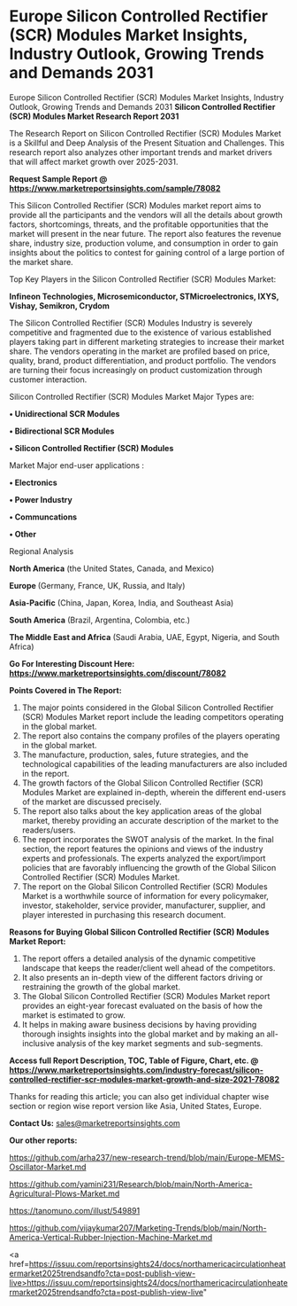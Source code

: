 # Europe Silicon Controlled Rectifier (SCR) Modules Market Insights, Industry Outlook, Growing Trends and Demands 2031
Europe Silicon Controlled Rectifier (SCR) Modules Market Insights, Industry Outlook, Growing Trends and Demands 2031
<strong>Silicon Controlled Rectifier (SCR) Modules Market Research Report 2031</strong>

The Research Report on Silicon Controlled Rectifier (SCR) Modules Market is a Skillful and Deep Analysis of the Present Situation and Challenges. This research report also analyzes other important trends and market drivers that will affect market growth over 2025-2031.

<strong>Request Sample Report @ <a href=https://www.marketreportsinsights.com/sample/78082>https://www.marketreportsinsights.com/sample/78082</a></strong>

This Silicon Controlled Rectifier (SCR) Modules market report aims to provide all the participants and the vendors will all the details about growth factors, shortcomings, threats, and the profitable opportunities that the market will present in the near future. The report also features the revenue share, industry size, production volume, and consumption in order to gain insights about the politics to contest for gaining control of a large portion of the market share.

Top Key Players in the Silicon Controlled Rectifier (SCR) Modules Market:

<strong>Infineon Technologies, Microsemiconductor, STMicroelectronics, IXYS, Vishay, Semikron, Crydom</strong>

The Silicon Controlled Rectifier (SCR) Modules Industry is severely competitive and fragmented due to the existence of various established players taking part in different marketing strategies to increase their market share. The vendors operating in the market are profiled based on price, quality, brand, product differentiation, and product portfolio. The vendors are turning their focus increasingly on product customization through customer interaction.

Silicon Controlled Rectifier (SCR) Modules Market Major Types are:

<strong>• Unidirectional SCR Modules

• Bidirectional SCR Modules

• Silicon Controlled Rectifier (SCR) Modules</strong>

Market Major end-user applications :

<strong>• Electronics

• Power Industry

• Communcations

• Other</strong>

Regional Analysis

</u><strong><b>North America</b></strong> (the United States, Canada, and Mexico)

<strong><b>Europe </b></strong>(Germany, France, UK, Russia, and Italy)

<strong><b>Asia-Pacific</b></strong> (China, Japan, Korea, India, and Southeast Asia)

<strong><b>South America</b></strong> (Brazil, Argentina, Colombia, etc.)

<strong><b>The Middle East and Africa</b></strong> (Saudi Arabia, UAE, Egypt, Nigeria, and South Africa)

<strong>Go For Interesting Discount Here: <a href=https://www.marketreportsinsights.com/discount/78082>https://www.marketreportsinsights.com/discount/78082</a></strong>

<strong>Points Covered in The Report:</strong>
<ol>
  <li>The major points considered in the Global Silicon Controlled Rectifier (SCR) Modules Market report include the leading competitors operating in the global market.</li>
  <li>The report also contains the company profiles of the players operating in the global market.</li>
  <li>The manufacture, production, sales, future strategies, and the technological capabilities of the leading manufacturers are also included in the report.</li>
  <li>The growth factors of the Global Silicon Controlled Rectifier (SCR) Modules Market are explained in-depth, wherein the different end-users of the market are discussed precisely.</li>
  <li>The report also talks about the key application areas of the global market, thereby providing an accurate description of the market to the readers/users.</li>
  <li>The report incorporates the SWOT analysis of the market. In the final section, the report features the opinions and views of the industry experts and professionals. The experts analyzed the export/import policies that are favorably influencing the growth of the Global Silicon Controlled Rectifier (SCR) Modules Market.</li>
  <li>The report on the Global Silicon Controlled Rectifier (SCR) Modules Market is a worthwhile source of information for every policymaker, investor, stakeholder, service provider, manufacturer, supplier, and player interested in purchasing this research document.</li>
</ol>
<strong>Reasons for Buying Global Silicon Controlled Rectifier (SCR) Modules Market Report:</strong>

<ol>
  <li>The report offers a detailed analysis of the dynamic competitive landscape that keeps the reader/client well ahead of the competitors.</li>
  <li>It also presents an in-depth view of the different factors driving or restraining the growth of the global market.</li>
  <li>The Global Silicon Controlled Rectifier (SCR) Modules Market report provides an eight-year forecast evaluated on the basis of how the market is estimated to grow.</li>
  <li>It helps in making aware business decisions by having providing thorough insights insights into the global market and by making an all-inclusive analysis of the key market segments and sub-segments.</li>
</ol>
<strong>Access full Report Description, TOC, Table of Figure, Chart, etc. @ <a href=https://www.marketreportsinsights.com/industry-forecast/silicon-controlled-rectifier-scr-modules-market-growth-and-size-2021-78082>https://www.marketreportsinsights.com/industry-forecast/silicon-controlled-rectifier-scr-modules-market-growth-and-size-2021-78082</a></strong>


Thanks for reading this article; you can also get individual chapter wise section or region wise report version like Asia, United States, Europe.

<strong>Contact Us:</strong>
sales@marketreportsinsights.com

<strong>Our other reports:</strong>

<a href=https://github.com/arha237/new-research-trend/blob/main/Europe-MEMS-Oscillator-Market.md>https://github.com/arha237/new-research-trend/blob/main/Europe-MEMS-Oscillator-Market.md</a>

<a href=https://github.com/yamini231/Research/blob/main/North-America-Agricultural-Plows-Market.md>https://github.com/yamini231/Research/blob/main/North-America-Agricultural-Plows-Market.md</a>

<a href=https://tanomuno.com/illust/549891>https://tanomuno.com/illust/549891</a>

<a href=https://github.com/vijaykumar207/Marketing-Trends/blob/main/North-America-Vertical-Rubber-Injection-Machine-Market.md>https://github.com/vijaykumar207/Marketing-Trends/blob/main/North-America-Vertical-Rubber-Injection-Machine-Market.md</a>

<a href=https://issuu.com/reportsinsights24/docs/northamericacirculationheatermarket2025trendsandfo?cta=post-publish-view-live>https://issuu.com/reportsinsights24/docs/northamericacirculationheatermarket2025trendsandfo?cta=post-publish-view-live</a>"
